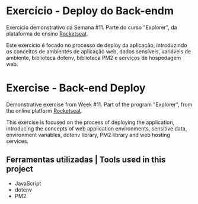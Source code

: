 # Exercício - Deploy do Back-endm

Exercício demonstrativo da Semana #11. Parte do curso "Explorer", da plataforma de ensino [Rocketseat](https://rocketseat.com.br/).

Este exercício é focado no processo de deploy da aplicação,
introduzindo os conceitos de ambientes de aplicação web, dados sensíveis, variáveis de ambiente, biblioteca dotenv, biblioteca PM2 e serviços de hospedagem web.

# Exercise - Back-end Deploy

Demonstrative exercise from Week #11. Part of the program "Explorer", from the online platform [Rocketseat](https://rocketseat.com.br/).

This exercise is focused on the process of deploying the application,
introducing the concepts of web application environments, sensitive data, environment variables, dotenv library, PM2 library and web hosting services.


## Ferramentas utilizadas | Tools used in this project

- JavaScript
- dotenv
- PM2
